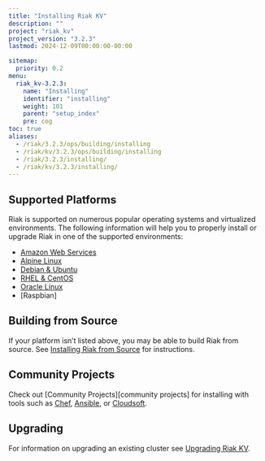 ```yaml
---
title: "Installing Riak KV"
description: ""
project: "riak_kv"
project_version: "3.2.3"
lastmod: 2024-12-09T00:00:00-00:00

sitemap:
  priority: 0.2
menu:
  riak_kv-3.2.3:
    name: "Installing"
    identifier: "installing"
    weight: 101
    parent: "setup_index"
    pre: cog
toc: true
aliases:
  - /riak/3.2.3/ops/building/installing
  - /riak/kv/3.2.3/ops/building/installing
  - /riak/3.2.3/installing/
  - /riak/kv/3.2.3/installing/
---
```


[install aws]: {{<baseurl>}}riak/kv/3.2.3/setup/installing/amazon-web-services
[install alpine]: {{<baseurl>}}riak/kv/3.2.3/setup/installing/alpine-linux
[install debian & ubuntu]: {{<baseurl>}}riak/kv/3.2.3/setup/installing/debian-ubuntu
[install oracle linux]: {{<baseurl>}}riak/kv/3.2.3/setup/installing/oracle-linux
[install rhel & centos]: {{<baseurl>}}riak/kv/3.2.3/setup/installing/rhel-centos
[install source index]: {{<baseurl>}}riak/kv/3.2.3/setup/installing/source
[upgrade index]: {{<baseurl>}}riak/kv/3.2.3/setup/upgrading

## Supported Platforms

Riak is supported on numerous popular operating systems and virtualized
environments. The following information will help you to
properly install or upgrade Riak in one of the supported environments:

  * [Amazon Web Services][install aws]
  * [Alpine Linux][install alpine]
  * [Debian & Ubuntu][install debian & ubuntu]
  * [RHEL & CentOS][install rhel & centos]
  * [Oracle Linux][install oracle linux]
  * [Raspbian]

## Building from Source

If your platform isn’t listed above, you may be able to build Riak from source. See [Installing Riak from Source][install source index] for instructions.

## Community Projects

Check out [Community Projects][community projects] for installing with tools such as [Chef](https://www.chef.io/chef/), [Ansible](http://www.ansible.com/), or [Cloudsoft](http://www.cloudsoftcorp.com/).

## Upgrading

For information on upgrading an existing cluster see [Upgrading Riak KV][upgrade index].

